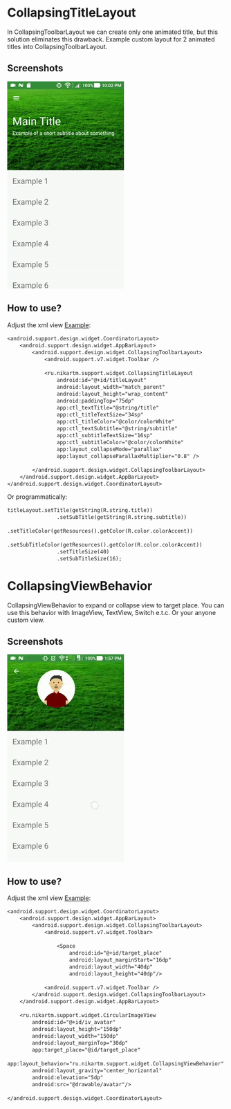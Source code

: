 # CollapsingTitleLayout
In CollapsingToolbarLayout we can create only one animated title, but this solution eliminates this drawback.
Example custom layout for 2 animated titles into CollapsingToolbarLayout.

## Screenshots
![screenshot](https://raw.githubusercontent.com/nikartm/Android-Widget/master/screenshots/screenshot.gif)

## How to use?
Adjust the xml view [Example](https://github.com/nikartm/Android-Widget/blob/master/app/src/main/res/layout/fragment_collapsing_title.xml):
```
<android.support.design.widget.CoordinatorLayout>
    <android.support.design.widget.AppBarLayout>
        <android.support.design.widget.CollapsingToolbarLayout>
            <android.support.v7.widget.Toolbar />

            <ru.nikartm.support.widget.CollapsingTitleLayout
                android:id="@+id/titleLayout"
                android:layout_width="match_parent"
                android:layout_height="wrap_content"
                android:paddingTop="75dp"
                app:ctl_textTitle="@string/title"
                app:ctl_titleTextSize="34sp"
                app:ctl_titleColor="@color/colorWhite"
                app:ctl_textSubtitle="@string/subtitle"
                app:ctl_subtitleTextSize="16sp"
                app:ctl_subtitleColor="@color/colorWhite"
                app:layout_collapseMode="parallax"
                app:layout_collapseParallaxMultiplier="0.8" />

        </android.support.design.widget.CollapsingToolbarLayout>
    </android.support.design.widget.AppBarLayout>
</android.support.design.widget.CoordinatorLayout>
```
Or programmatically:
```
titleLayout.setTitle(getString(R.string.title))
                .setSubTitle(getString(R.string.subtitle))
                .setTitleColor(getResources().getColor(R.color.colorAccent))
                .setSubTitleColor(getResources().getColor(R.color.colorAccent))
                .setTitleSize(40)
                .setSubTitleSize(16);
```

# CollapsingViewBehavior
CollapsingViewBehavior to expand or collapse view to target place. You can use this behavior with ImageView, TextView, Switch e.t.c. Or your anyone custom view.

## Screenshots
![screenshot](https://raw.githubusercontent.com/nikartm/Android-Widget/master/screenshots/screenshot2.gif)

## How to use?
Adjust the xml view [Example](https://github.com/nikartm/Android-Widget/blob/master/app/src/main/res/layout/fragment_collapsing_avatar.xml):
```
<android.support.design.widget.CoordinatorLayout>
    <android.support.design.widget.AppBarLayout>
        <android.support.design.widget.CollapsingToolbarLayout>
            <android.support.v7.widget.Toolbar>
            
                <Space
                    android:id="@+id/target_place"
                    android:layout_marginStart="16dp"
                    android:layout_width="40dp"
                    android:layout_height="40dp"/>
                    
            <android.support.v7.widget.Toolbar />
        </android.support.design.widget.CollapsingToolbarLayout>
    </android.support.design.widget.AppBarLayout>
    
    <ru.nikartm.support.widget.CircularImageView
        android:id="@+id/iv_avatar"
        android:layout_height="150dp"
        android:layout_width="150dp"
        android:layout_marginTop="30dp"
        app:target_place="@id/target_place"
        app:layout_behavior="ru.nikartm.support.widget.CollapsingViewBehavior"
        android:layout_gravity="center_horizontal"
        android:elevation="5dp"
        android:src="@drawable/avatar"/>
            
</android.support.design.widget.CoordinatorLayout>
```